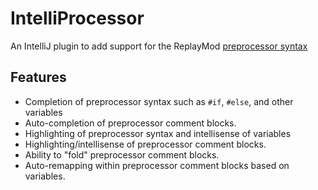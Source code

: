 # IntelliProcessor

An IntelliJ plugin to add support for the ReplayMod [preprocessor syntax](https://github.com/ReplayMod/Preprocessor)

## Features

* Completion of preprocessor syntax such as `#if`, `#else`, and other variables
* Auto-completion of preprocessor comment blocks.
* Highlighting of preprocessor syntax and intellisense of variables
* Highlighting/intellisense of preprocessor comment blocks.
* Ability to "fold" preprocessor comment blocks.
* Auto-remapping within preprocessor comment blocks based on variables.
